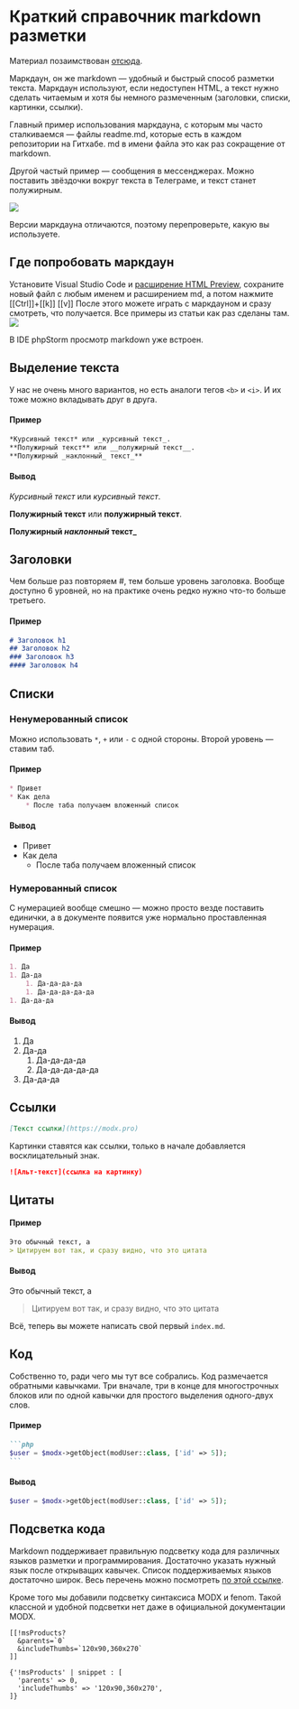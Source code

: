 # Краткий справочник markdown разметки

Материал позаимствован [отсюда](https://htmlacademy.ru/blog/html/markdown).

Маркдаун, он же markdown — удобный и быстрый способ разметки текста. Маркдаун используют, если недоступен HTML, а текст нужно сделать читаемым и хотя бы немного размеченным (заголовки, списки, картинки, ссылки).

Главный пример использования маркдауна, с которым мы часто сталкиваемся — файлы readme.md, которые есть в каждом репозитории на Гитхабе. md в имени файла это как раз сокращение от markdown.

Другой частый пример — сообщения в мессенджерах. Можно поставить звёздочки вокруг текста в Телеграме, и текст станет полужирным.

![](https://assets.htmlacademy.ru/content/blog/1185/01.png)

Версии маркдауна отличаются, поэтому перепроверьте, какую вы используете.

## Где попробовать маркдаун

Установите Visual Studio Code и [расширение HTML Preview](https://marketplace.visualstudio.com/items?itemName=tht13.html-preview-vscode),
сохраните новый файл с любым именем и расширением md, а потом нажмите [[Ctrl]]+[[k]] [[v]] После этого можете играть с маркдауном и сразу смотреть, что получается. Все примеры из статьи как раз сделаны там.
![](https://assets.htmlacademy.ru/content/blog/1185/02.png)

В IDE phpStorm просмотр markdown уже встроен.

## Выделение текста

У нас не очень много вариантов, но есть аналоги тегов `<b>` и `<i>`. И их тоже можно вкладывать друг в друга.

#### Пример

```markdown
*Курсивный текст* или _курсивный текст_.
**Полужирный текст** или __полужирный текст__.
**Полужирный _наклонный_ текст_**
```

#### Вывод

*Курсивный текст* или _курсивный текст_.

**Полужирный текст** или __полужирный текст__.

**Полужирный _наклонный_ текст_**

## Заголовки

Чем больше раз повторяем #, тем больше уровень заголовка. Вообще доступно 6 уровней, но на практике очень редко нужно что-то больше третьего.

#### Пример

```markdown
# Заголовок h1
## Заголовок h2
### Заголовок h3
#### Заголовок h4
```

## Списки

### Ненумерованный список
Можно использовать `*`, `+` или `-` с одной стороны. Второй уровень — ставим таб.

#### Пример

```markdown
* Привет
* Как дела
    * После таба получаем вложенный список
```

#### Вывод

* Привет
* Как дела
    * После таба получаем вложенный список

### Нумерованный список

С нумерацией вообще смешно — можно просто везде поставить единички, а в документе появится уже нормально проставленная нумерация.

#### Пример

```markdown
1. Да
1. Да-да
    1. Да-да-да-да
    1. Да-да-да-да-да
1. Да-да-да
```

#### Вывод

1. Да
1. Да-да
    1. Да-да-да-да
    1. Да-да-да-да-да
1. Да-да-да

## Ссылки
```markdown
[Текст ссылки](https://modx.pro)
```

Картинки ставятся как ссылки, только в начале добавляется восклицательный знак.

```markdown
![Альт-текст](ссылка на картинку)
```

## Цитаты

#### Пример

```markdown
Это обычный текст, а
> Цитируем вот так, и сразу видно, что это цитата
```

#### Вывод

Это обычный текст, а
> Цитируем вот так, и сразу видно, что это цитата

Всё, теперь вы можете написать свой первый `index.md`.

## Код

Собственно то, ради чего мы тут все собрались.
Код размечается обратными кавычками. Три вначале, три в конце для многострочных блоков или по одной кавычки для простого выделения одного-двух слов.

#### Пример

````markdown
```php
$user = $modx->getObject(modUser::class, ['id' => 5]);
```
````

#### Вывод

```php
$user = $modx->getObject(modUser::class, ['id' => 5]);
```

## Подсветка кода

Markdown поддерживает правильную подсветку кода для различных языков разметки и программирования.
Достаточно указать нужный язык после открыващих кавычек. Список поддерживаемых языков достаточно широк.
Весь перечень можно посмотреть [по этой ссылке](https://github.com/shikijs/shiki/blob/main/docs/languages.md#all-languages).

Кроме того мы добавили подсветку синтаксиса MODX и fenom. Такой классной и удобной подсветки нет даже в официальной документации MODX.

```modx
[[!msProducts?
  &parents=`0`
  &includeThumbs=`120x90,360x270`
]]
```

```fenom
{'!msProducts' | snippet : [
  'parents' => 0,
  'includeThumbs' => '120x90,360x270',
]}
```
